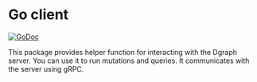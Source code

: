 # Go client

[![GoDoc](https://godoc.org/github.com/dgraph-io/dgraph/client?status.svg)](https://godoc.org/github.com/dgraph-io/dgraph/client)

This package provides helper function for interacting with the Dgraph server.
You can use it to run mutations and queries. It communicates with the server using gRPC.
